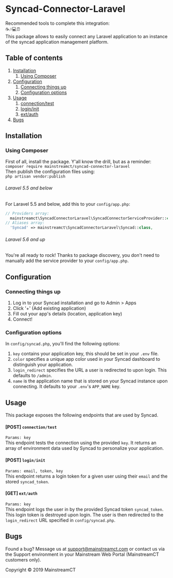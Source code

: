 # Syncad-Connector-Laravel

Recommended tools to complete this integration:<br>
☕🎶💻⏰<br>
This package allows to easily connect any Laravel application to an instance of the syncad application management platform.

## Table of contents
1. [Installation](#installation)<br>
    1. [Using Composer](#using-composer)
2. [Configuration](#configuration)
    1. [Connecting things up](#connecting-things-up)
    1. [Configuration options](#configuration-options)
3. [Usage](#usage)
    1. [connection/test](#post-connectiontest)
    1. [login/init](#post-logininit)
    1. [ext/auth](#get-extauth)
4. [Bugs](#bugs)


## Installation
### Using Composer
First of all, install the package. Y'all know the drill, but as a reminder:<br>
`composer require mainstreamct/syncad-connector-laravel`<br>
Then publish the configuration files using:<br/>
```php artisan vendor:publish```

###### Laravel 5.5 and below
For Laravel 5.5 and below, add this to your `config/app.php`:
```php
// Providers array:
  mainstreamct\SyncadConnectorLaravel\SyncadConnectorServiceProvider::class,
// Aliases array:
  'Syncad' => mainstreamct\SyncadConnectorLaravel\Syncad::class,
```

###### Laravel 5.6 and up
You're all ready to rock! Thanks to package discovery, you don't need to manually add the service provider to your `config/app.php`.

## Configuration
### Connecting things up
1. Log in to your Syncad installation and go to Admin > Apps
2. Click '+' (Add existing application)
3. Fill out your app's details (location, application key)
4. Connect!

### Configuration options
In `config/syncad.php`, you'll find the following options:
1. `key` contains your application key, this should be set in your `.env` file.
1. `color` specifies a unique app color used in your Syncad dashboard to distinguish your application.
1. `login_redirect` specifies the URL a user is redirected to upon login. This defaults to `/admin`.
1. `name` is the application name that is stored on your Syncad instance upon connecting. It defaults to your `.env`'s `APP_NAME` key.

## Usage

This package exposes the following endpoints that are used by Syncad.

#### [POST] `connection/test`
```Params: key```<br>
This endpoint tests the connection using the provided `key`. It returns an array of environment data used by Syncad to personalize your application.

#### [POST] `login/init`
```Params: email, token, key```<br>
This endpoint returns a login token for a given user using their `email` and the stored `syncad_token`.

#### [GET] `ext/auth`
```Params: key```<br>
This endpoint logs the user in by the provided Syncad token `syncad_token`. This login token is  destroyed upon login. The user is then redirected to the `login_redirect` URL specified in `config/syncad.php`. 

## Bugs
Found a bug? Message us at [support@mainstreamct.com](mailto:support@mainstreamct.com) or contact us via the Support environment in your Mainstream Web Portal (MainstreamCT customers only).

Copyright © 2019 MainstreamCT